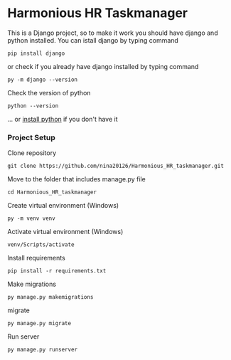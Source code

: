 # Harmonious HR Taskmanager

This is a Django project, so to make it work you should have django and python installed. You can istall django by typing command
```
pip install django
```
or check if you already have django installed by typing command
```
py -m django --version
```
Check the version of python 
```
python --version
```
... or [install python](https://www.python.org/downloads/) if you don't have it

### Project Setup

Clone repository
```
git clone https://github.com/nina20126/Harmonious_HR_taskmanager.git
```
Move to the folder that includes manage.py file
```
cd Harmonious_HR_taskmanager
```
Create virtual environment (Windows)
```
py -m venv venv
```
Activate virtual environment (Windows)
```
venv/Scripts/activate
```
Install requirements
```
pip install -r requirements.txt
```
Make migrations
```
py manage.py makemigrations
```
migrate
```
py manage.py migrate
```
Run server
```
py manage.py runserver
```
